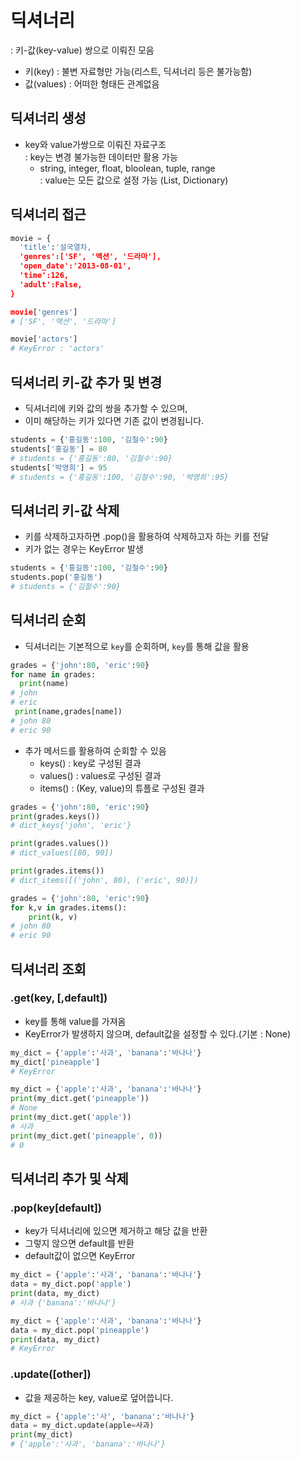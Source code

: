 # 딕셔너리

: 키-값(key-value) 쌍으로 이뤄진 모음
  - 키(key)
  : 불변 자료형만 가능(리스트, 딕셔너리 등은 불가능함)
  - 값(values)
  : 어떠한 형태든 관계없음

## 딕셔너리 생성

- key와 value가쌍으로 이뤄진 자료구조  
  : key는 변경 불가능한 데이터만 활용 가능  
   - string, integer, float, bloolean, tuple, range  
  : value는 모든 값으로 설정 가능 (List, Dictionary)

## 딕셔너리 접근

```python
movie = {
  'title':'설국열차,
  'genres':['SF', '액션', '드라마'],
  'open_date':'2013-08-01',
  'time':126,
  'adult':False,
}

movie['genres']
# ['SF', '액션', '드라마']

movie['actors']
# KeyError : 'actors'
```

## 딕셔너리 키-값 추가 및 변경

- 딕셔너리에 키와 값의 쌍을 추가할 수 있으며,
- 이미 해당하는 키가 있다면 기존 값이 변경됩니다.
```python
students = {'홍길동':100, '김철수':90}
students['홍길동'] = 80
# students = {'홍길동':80, '김철수':90}
students['박영희'] = 95
# students = {'홍길동':100, '김철수':90, '박영희':95}
```
## 딕셔너리 키-값 삭제

- 키를 삭제하고자하면 .pop()을 활용하여 삭제하고자 하는 키를 전달  
- 키가 없는 경우는 KeyError 발생
```python
students = {'홍길동':100, '김철수':90}
students.pop('홍길동')
# students = {'김철수':90}
```

## 딕셔너리 순회

- 딕셔너리는 기본적으로 `key`를 순회하며, `key`를 통해 값을 활용
```python
grades = {'john':80, 'eric':90}
for name in grades:
  print(name)
# john
# eric
 print(name,grades[name])
# john 80
# eric 90
```
- 추가 메서드를 활용하여 순회할 수 있음
  - keys() : key로 구성된 결과
  - values() : values로 구성된 결과
  - items() : (Key, value)의 튜플로 구성된 결과
```python
grades = {'john':80, 'eric':90}
print(grades.keys())
# dict_keys{'john', 'eric'}

print(grades.values())
# dict_values([80, 90]) 

print(grades.items())
# dict_items([('john', 80), ('eric', 90)])

grades = {'john':80, 'eric':90}
for k,v in grades.items():
    print(k, v)
# john 80
# eric 90
```

## 딕셔너리 조회

### .get(key, [,default])
- key를 통해 value를 가져옴
- KeyError가 발생하지 않으며, default값을 설정할 수 있다.(기본 : None)
```python
my_dict = {'apple':'사과', 'banana':'바나나'}
my_dict['pineapple']
# KeyError
```
```python
my_dict = {'apple':'사과', 'banana':'바나나'}
print(my_dict.get('pineapple'))
# None
print(my_dict.get('apple'))
# 사과
print(my_dict.get('pineapple', 0))
# 0
```

## 딕셔너리 추가 및 삭제

### .pop(key[default])
- key가 딕셔너리에 있으면 제거하고 해당 값을 반환
- 그렇지 않으면 default를 반환
- default값이 없으면 KeyError
```python
my_dict = {'apple':'사과', 'banana':'바나나'}
data = my_dict.pop('apple')
print(data, my_dict)
# 사과 {'banana':'바나나'}
```
```python
my_dict = {'apple':'사과', 'banana':'바나나'}
data = my_dict.pop('pineapple')
print(data, my_dict)
# KeyError
```

### .update([other])
- 값을 제공하는 key, value로 덮어씁니다.
```python
my_dict = {'apple':'사', 'banana':'바나나'}
data = my_dict.update(apple=사과)
print(my_dict)
# {'apple':'사과', 'banana':'바나나'}
```

